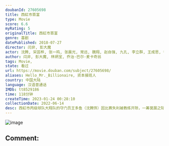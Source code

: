 ```yaml
---
doubanId: 27605698
title: 西虹市首富
type: Movie
score: 6.6
myRating: 5
originalTitle: 西虹市首富
genre: 喜剧
datePublished: 2018-07-27
director: 闫非, 彭大魔
actor: 沈腾, 宋芸桦, 张一鸣, 张晨光, 常远, 魏翔, 赵自强, 九孔, 李立群, 王成思, 徐冬冬, 艾伦, 杨皓宇, 黄才伦, 王力宏, 包贝尔, 郎咸平, 张绍刚, 杨文哲, 陶亮, 王赞, 黄杨, 刘鉴, 杨沅翰, 林炳宝, 骆佳, 陈昊明, 臧一人, 贾舒涵, 柴陆, 迈克尔·, 蓝波儿, 陈九涵
author: 闫非, 彭大魔, 林炳宝, 乔治·巴尔·麦卡奇翁
tags: Movie, 
state: 看过
url: https://movie.douban.com/subject/27605698/
aliases: Hello_Mr._Billionaire, 资本接班人
country: 中国大陆
language: 汉语普通话
IMDb: tt8529186
time: 118分钟
createTime: 2023-01-24 00:28:10
collectionDate: 2022-06-14
desc: 西虹市丙级球队大翔队的守门员王多鱼（沈腾饰）因比赛失利被教练开除，一筹莫展之际王多鱼突然收到神秘人士金老板（张晨光饰）的邀请，被告知自己竟然是保险大亨王老太爷（李立群饰）的唯一继承人，遗产高达百...
---
```


![image](p2529206747.jpg)

Comment: 
---

